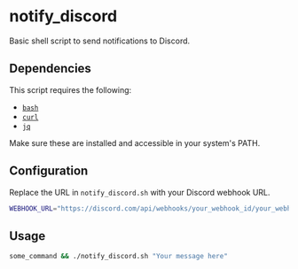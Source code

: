 # notify_discord  
Basic shell script to send notifications to Discord.

## Dependencies

This script requires the following:

- [`bash`](https://www.gnu.org/software/bash/)
- [`curl`](https://curl.se/)
- [`jq`](https://jqlang.org/)

Make sure these are installed and accessible in your system's PATH.

## Configuration
Replace the URL in ```notify_discord.sh``` with your Discord webhook URL.
```sh
WEBHOOK_URL="https://discord.com/api/webhooks/your_webhook_id/your_webhook_token"
```

## Usage
```sh
some_command && ./notify_discord.sh "Your message here"
